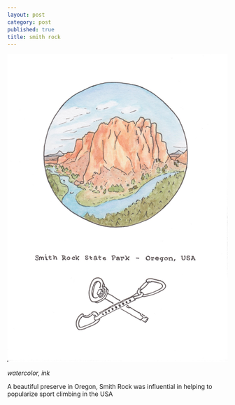 ```yaml
---
layout: post
category: post
published: true
title: smith rock
---
```

![smith rock state park](/media/smith-rock-1200w.jpeg)
<!--more-->
<span class='date fr'>*watercolor, ink*</span><br>
  
  
  
A beautiful preserve in Oregon, Smith Rock was influential in helping to popularize sport climbing in the USA